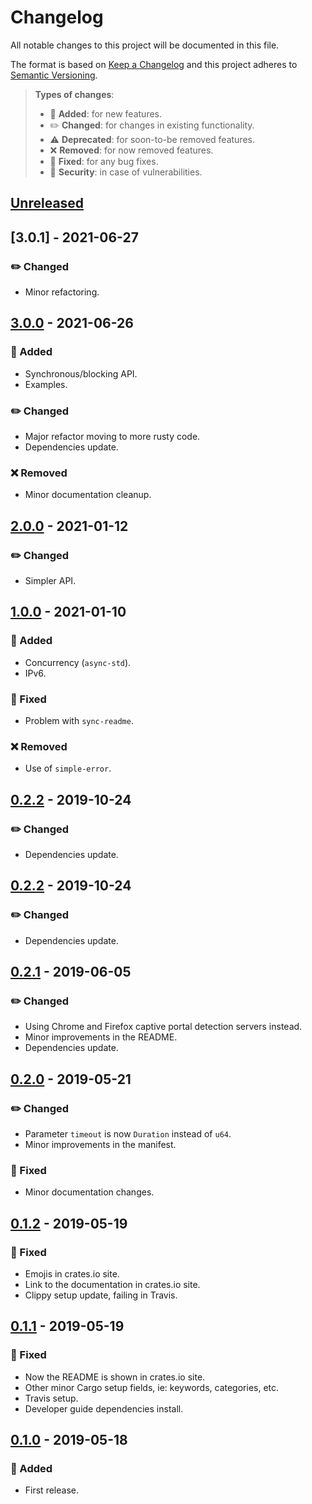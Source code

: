 # Changelog

All notable changes to this project will be documented in this file.

The format is based on [Keep a Changelog](http://keepachangelog.com/en/1.0.0/)
and this project adheres to [Semantic Versioning](http://semver.org/spec/v2.0.0.html).

> **Types of changes**:
>
> - 🎉 **Added**: for new features.
> - ✏️ **Changed**: for changes in existing functionality.
> - ⚠️ **Deprecated**: for soon-to-be removed features.
> - ❌ **Removed**: for now removed features.
> - 🐛 **Fixed**: for any bug fixes.
> - 👾 **Security**: in case of vulnerabilities.

## [Unreleased]

## [3.0.1] - 2021-06-27

### ✏️ Changed

- Minor refactoring.

## [3.0.0] - 2021-06-26

### 🎉 Added

- Synchronous/blocking API.
- Examples.

### ✏️ Changed

- Major refactor moving to more rusty code.
- Dependencies update.

### ❌ Removed

- Minor documentation cleanup.

## [2.0.0] - 2021-01-12

### ✏️ Changed

- Simpler API.

## [1.0.0] - 2021-01-10

### 🎉 Added

- Concurrency (`async-std`).
- IPv6.

### 🐛 Fixed

- Problem with `sync-readme`.

### ❌ Removed

- Use of `simple-error`.

## [0.2.2] - 2019-10-24

### ✏️ Changed

- Dependencies update.

## [0.2.2] - 2019-10-24

### ✏️ Changed

- Dependencies update.

## [0.2.1] - 2019-06-05

### ✏️ Changed

- Using Chrome and Firefox captive portal detection servers instead.
- Minor improvements in the README.
- Dependencies update.

## [0.2.0] - 2019-05-21

### ✏️ Changed

- Parameter `timeout` is now `Duration` instead of `u64`.
- Minor improvements in the manifest.

### 🐛 Fixed

- Minor documentation changes.

## [0.1.2] - 2019-05-19

### 🐛 Fixed

- Emojis in crates.io site.
- Link to the documentation in crates.io site.
- Clippy setup update, failing in Travis.

## [0.1.1] - 2019-05-19

### 🐛 Fixed

- Now the README is shown in crates.io site.
- Other minor Cargo setup fields, ie: keywords, categories, etc.
- Travis setup.
- Developer guide dependencies install.

## [0.1.0] - 2019-05-18

### 🎉 Added

- First release.

[unreleased]: https://github.com/jesusprubio/online/compare/v3.0.0...HEAD
[3.0.0]: https://github.com/jesusprubio/online/compare/v2.0.0...v3.0.0
[2.0.0]: https://github.com/jesusprubio/online/compare/v1.0.0...v2.0.0
[1.0.0]: https://github.com/jesusprubio/online/compare/v0.2.2...v1.0.0
[0.2.2]: https://github.com/jesusprubio/online/compare/v0.2.1...v0.2.2
[0.2.1]: https://github.com/jesusprubio/online/compare/v0.2.0...v0.2.1
[0.2.0]: https://github.com/jesusprubio/online/compare/v0.1.2...v0.2.0
[0.1.2]: https://github.com/jesusprubio/online/compare/v0.1.0...v0.1.2
[0.1.1]: https://github.com/jesusprubio/online/compare/v0.1.0...v0.1.1
[0.1.0]: https://github.com/jesusprubio/online/compare/v.0.0.1...v0.1.0
[0.0.1]: https://github.com/jesusprubio/online/compare/f855db0341fd9e60f30c507ea5ac92d139b5b7b3...v0.0.1

